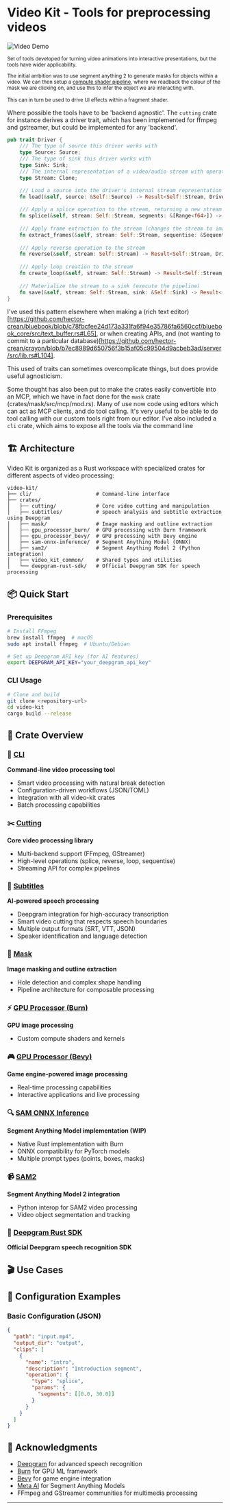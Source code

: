 # Video Kit - Tools for preprocessing videos

![Video Demo](assets/clickable_video.gif)

<small>
Set of tools developed for turning video animations into interactive presentations, but the tools have wider applicability.

The initial ambition was to use segment anything 2 to generate masks for objects within a video. We can then setup a 
<a href="https://github.com/hector-crean/ran/blob/ab68788e8c4b30dd1ecbcc4dd8289601d0fc3f4a/src/components/webgpu-canvas.tsx#L211">compute shader pipeline</a>, 
where we readback the colour of the mask we are clicking on, and use this to infer the object we are interacting with. 

This can in turn be used to drive UI effects within a fragment shader. 
</small>

Where possible the tools have to be 'backend agnostic'. The `cutting` crate for instance derives a driver trait, which has been implemented for ffmpeg and gstreamer,
but could be implemented for any 'backend'. 

```rs
pub trait Driver {
    /// The type of source this driver works with
    type Source: Source;
    /// The type of sink this driver works with  
    type Sink: Sink;
    /// The internal representation of a video/audio stream with operations applied
    type Stream: Clone;

    /// Load a source into the driver's internal stream representation
    fn load(&self, source: &Self::Source) -> Result<Self::Stream, DriverError>;
    
    /// Apply a splice operation to the stream, returning a new stream
    fn splice(&self, stream: Self::Stream, segments: &[Range<f64>]) -> Result<Self::Stream, DriverError>;
    
    /// Apply frame extraction to the stream (changes the stream to image sequence)
    fn extract_frames(&self, stream: Self::Stream, sequentise: &Sequentise) -> Result<Self::Stream, DriverError>;
    
    /// Apply reverse operation to the stream
    fn reverse(&self, stream: Self::Stream) -> Result<Self::Stream, DriverError>;
    
    /// Apply loop creation to the stream
    fn create_loop(&self, stream: Self::Stream) -> Result<Self::Stream, DriverError>;
    
    /// Materialize the stream to a sink (execute the pipeline)
    fn save(&self, stream: Self::Stream, sink: &Self::Sink) -> Result<(), DriverError>;
}

```
I've used this pattern elsewhere when making a (rich text editor)[https://github.com/hector-crean/bluebook/blob/c78fbcfee24d173a331fa6f94e35786fa6560ccf/bluebook_core/src/text_buffer.rs#L65], or
when creating APIs, and (not wanting to commit to a particular database)[https://github.com/hector-crean/crayon/blob/b7ec8989d650756f3b15af05c99504d9acbeb3ad/server/src/lib.rs#L104]. 

This used of traits can sometimes overcomplicate things, but does provide useful agnosticism.

Some thought has also been put to make the crates easily convertible into an MCP, which we have in fact done for the `mask` crate (crates/mask/src/mcp/mod.rs). Many of use now code using editors which can act as MCP
clients, and do tool calling. It's very useful to be able to do tool calling with our custom tools right from our editor. I've also included a `cli` crate, which aims to expose all the tools via the command line





## 🏗️ Architecture

Video Kit is organized as a Rust workspace with specialized crates for different aspects of video processing:

```
video-kit/
├── cli/                     # Command-line interface
├── crates/
│   ├── cutting/             # Core video cutting and manipulation
│   ├── subtitles/           # speech analysis and subtitle extraction using Deepgram
│   ├── mask/                # Image masking and outline extraction
│   ├── gpu_processor_burn/  # GPU processing with Burn framework
│   ├── gpu_processor_bevy/  # GPU processing with Bevy engine
│   ├── sam-onnx-inference/  # Segment Anything Model (ONNX)
│   ├── sam2/                # Segment Anything Model 2 (Python integration)
│   ├── video_kit_common/    # Shared types and utilities
│   └── deepgram-rust-sdk/   # Official Deepgram SDK for speech processing
```

## 📦 Quick Start

### Prerequisites

```bash
# Install FFmpeg
brew install ffmpeg  # macOS
sudo apt install ffmpeg  # Ubuntu/Debian

# Set up Deepgram API key (for AI features)
export DEEPGRAM_API_KEY="your_deepgram_api_key"
```

### CLI Usage

```bash
# Clone and build
git clone <repository-url>
cd video-kit
cargo build --release
```



## 🎯 Crate Overview

### 🔧 [CLI](cli/README.md)
**Command-line video processing tool**
- Smart video processing with natural break detection
- Configuration-driven workflows (JSON/TOML)
- Integration with all video-kit crates
- Batch processing capabilities

### ✂️ [Cutting](crates/cutting/readme.md)
**Core video processing library**
- Multi-backend support (FFmpeg, GStreamer)
- High-level operations (splice, reverse, loop, sequentise)
- Streaming API for complex pipelines

### 🧠 [Subtitles](crates/subtitles/README.md)
**AI-powered speech processing**
- Deepgram integration for high-accuracy transcription
- Smart video cutting that respects speech boundaries
- Multiple output formats (SRT, VTT, JSON)
- Speaker identification and language detection

### 🎨 [Mask](crates/mask/README.md)
**Image masking and outline extraction**
- Hole detection and complex shape handling
- Pipeline architecture for composable processing

### ⚡ [GPU Processor (Burn)](crates/gpu_processor_burn/README.md)
**GPU image processing**
- Custom compute shaders and kernels

### 🎮 [GPU Processor (Bevy)](crates/gpu_processor_bevy/README.md)
**Game engine-powered image processing**
- Real-time processing capabilities
- Interactive applications and live processing

### 🔍 [SAM ONNX Inference](crates/sam-onnx-inference/README.md)
**Segment Anything Model implementation (WIP)**
- Native Rust implementation with Burn
- ONNX compatibility for PyTorch models
- Multiple prompt types (points, boxes, masks)

### 📹 [SAM2](crates/sam2/README.md)
**Segment Anything Model 2 integration**
- Python interop for SAM2 video processing
- Video object segmentation and tracking

### 🎤 [Deepgram Rust SDK](crates/deepgram-rust-sdk/README.md)
**Official Deepgram speech recognition SDK**


## 🎬 Use Cases

## 🔧 Configuration Examples

### Basic Configuration (JSON)
```json
{
  "path": "input.mp4",
  "output_dir": "output",
  "clips": [
    {
      "name": "intro",
      "description": "Introduction segment",
      "operation": {
        "type": "splice",
        "params": {
          "segments": [[0.0, 30.0]]
        }
      }
    }
  ]
}
```



## 🙏 Acknowledgments

- [Deepgram](https://deepgram.com) for advanced speech recognition
- [Burn](https://github.com/tracel-ai/burn) for GPU ML framework
- [Bevy](https://bevyengine.org) for game engine integration
- [Meta AI](https://ai.meta.com) for Segment Anything Models
- FFmpeg and GStreamer communities for multimedia processing

---

